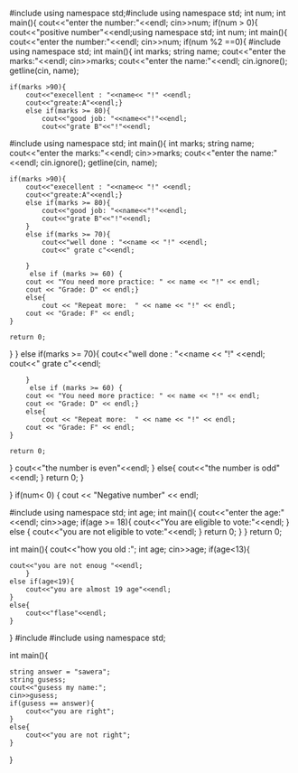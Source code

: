 #include<iostream>
using namespace std;#include<iostream>
using namespace std;
int num;
int main(){
cout<<"enter the number:"<<endl;
cin>>num;
if(num > 0){
	cout<<"positive number"<<endl;using namespace std;
int num;
int main(){
	cout<<"enter the number:"<<endl;
	cin>>num;
	if(num %2 ==0){
#include<iostream>
using namespace std;
int main(){
	int marks;
	string name;
	cout<<"enter the marks:"<<endl;
	cin>>marks;
	cout<<"enter the name:"<<endl;
	    cin.ignore();
    getline(cin, name); 

	if(marks >90){
		cout<<"execellent : "<<name<< "!" <<endl;
		cout<<"greate:A"<<endl;}
		else if(marks >= 80){
			cout<<"good job: "<<name<<"!"<<endl;
			cout<<"grate B"<<"!"<<endl;
#include<iostream>
using namespace std;
int main(){
	int marks;
	string name;
	cout<<"enter the marks:"<<endl;
	cin>>marks;
	cout<<"enter the name:"<<endl;
	    cin.ignore();
    getline(cin, name); 

	if(marks >90){
		cout<<"execellent : "<<name<< "!" <<endl;
		cout<<"greate:A"<<endl;}
		else if(marks >= 80){
			cout<<"good job: "<<name<<"!"<<endl;
			cout<<"grate B"<<"!"<<endl;
		}
		else if(marks >= 70){
			cout<<"well done : "<<name << "!" <<endl;
			cout<<" grate c"<<endl;
			
		}
		 else if (marks >= 60) {
        cout << "You need more practice: " << name << "!" << endl;
        cout << "Grade: D" << endl;}
        else{
        	cout << "Repeat more:  " << name << "!" << endl;
        cout << "Grade: F" << endl;
    }

    return 0;
}
		}
		else if(marks >= 70){
			cout<<"well done : "<<name << "!" <<endl;
			cout<<" grate c"<<endl;
			
		}
		 else if (marks >= 60) {
        cout << "You need more practice: " << name << "!" << endl;
        cout << "Grade: D" << endl;}
        else{
        	cout << "Repeat more:  " << name << "!" << endl;
        cout << "Grade: F" << endl;
    }

    return 0;
}
		cout<<"the number is even"<<endl;
	}
	else{
		cout<<"the number is odd"<<endl;
	}
	return 0;
}

}
if(num< 0)
{
	        cout << "Negative number" << endl;

#include<iostream>
using namespace std;
int age;
int main(){
	cout<<"enter the age:"<<endl;
	cin>>age;
	if(age >= 18){
		cout<<"You are eligible to vote:"<<endl;
	}
	else
	{
		cout<<"you are not eligible to vote:"<<endl;
	}
	return 0;
}
}
return 0;


int main(){
	cout<<"how you old :";
	int age;
	cin>>age;
	if(age<13){
	
	cout<<"you are not enoug "<<endl;
		}	
	else if(age<19){
		cout<<"you are almost 19 age"<<endl;
	}
	else{
		cout<<"flase"<<endl;
	}
	
}
#include<iostream>
#include<string>
using namespace std;

int main(){
	
	string answer = "sawera";
	string gusess;
	cout<<"gusess my name:";
	cin>>gusess;
	if(gusess == answer){
		cout<<"you are right";
	}
	else{
		cout<<"you are not right";
	}
}
